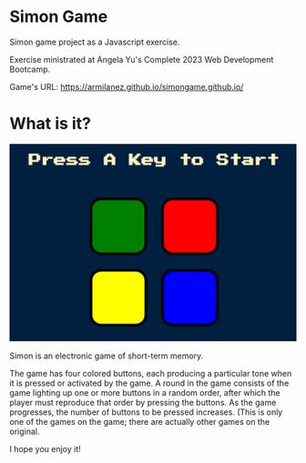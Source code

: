 # Simon Game
Simon game project as a Javascript exercise.

Exercise ministrated at Angela Yu's Complete 2023 Web Development Bootcamp.

Game's URL: https://armilanez.github.io/simongame.github.io/

# What is it?

![simon](simon.PNG)

Simon is an electronic game of short-term memory.

The game has four colored buttons, each producing a particular tone when it is pressed or activated by the game. A round in the game consists of the game lighting up one or more buttons in a random order, after which the player must reproduce that order by pressing the buttons. As the game progresses, the number of buttons to be pressed increases. (This is only one of the games on the game; there are actually other games on the original.

I hope you enjoy it!
